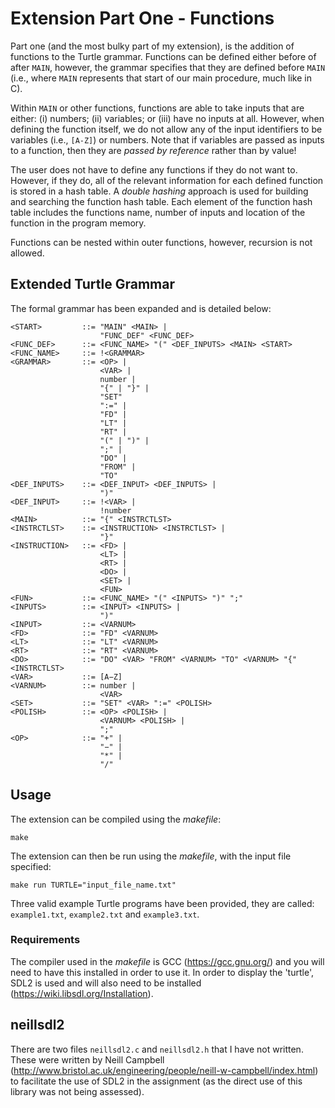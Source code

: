 # Extension Part One - Functions
Part one (and the most bulky part of my extension), is the addition of functions to the Turtle grammar. Functions can be defined either before of after ```MAIN```, however, the grammar specifies that they are defined before ```MAIN``` (i.e., where ```MAIN``` represents that start of our main procedure, much like in C). 

Within ```MAIN``` or other functions, functions are able to take inputs that are either: (i) numbers; (ii) variables; or (iii) have no inputs at all. However, when defining the function itself, we do not allow any of the input identifiers to be variables (i.e., ```[A-Z]```) or numbers. Note that if variables are passed as inputs to a function, then they are *passed by reference* rather than by value!

The user does not have to define any functions if they do not want to. However, if they do, all of the relevant information for each defined function is stored in a hash table. A *double hashing* approach is used for building and searching the function hash table. Each element of the function hash table includes the functions name, number of inputs and location of the function in the program memory. 

Functions can be nested within outer functions, however, recursion is not allowed.

## Extended Turtle Grammar
The formal grammar has been expanded and is detailed below: 

```
<START>         ::= "MAIN" <MAIN> |  
                    "FUNC_DEF" <FUNC_DEF>
<FUNC_DEF>      ::= <FUNC_NAME> "(" <DEF_INPUTS> <MAIN> <START>
<FUNC_NAME>     ::= !<GRAMMAR>
<GRAMMAR>       ::= <OP> | 
                    <VAR> | 
                    number | 
                    "{" | "}" | 
                    "SET"
                    ":=" | 
                    "FD" | 
                    "LT" | 
                    "RT" | 
                    "(" | ")" |
                    ";" | 
                    "DO" | 
                    "FROM" | 
                    "TO"       
<DEF_INPUTS>    ::= <DEF_INPUT> <DEF_INPUTS> | 
                    ")"
<DEF_INPUT>     ::= !<VAR> | 
                    !number
<MAIN>          ::= "{" <INSTRCTLST>
<INSTRCTLST>    ::= <INSTRUCTION> <INSTRCTLST> | 
                    "}"
<INSTRUCTION>   ::= <FD> | 
                    <LT> | 
                    <RT> | 
                    <DO> | 
                    <SET> | 
                    <FUN>
<FUN>           ::= <FUNC_NAME> "(" <INPUTS> ")" ";"
<INPUTS>        ::= <INPUT> <INPUTS> | 
                    ")"
<INPUT>         ::= <VARNUM>
<FD>            ::= "FD" <VARNUM>
<LT>            ::= "LT" <VARNUM>
<RT>            ::= "RT" <VARNUM>
<DO>            ::= "DO" <VAR> "FROM" <VARNUM> "TO" <VARNUM> "{" <INSTRCTLST>    
<VAR>           ::= [A−Z]
<VARNUM>        ::= number | 
                    <VAR>
<SET>           ::= "SET" <VAR> ":=" <POLISH>
<POLISH>        ::= <OP> <POLISH> | 
                    <VARNUM> <POLISH> | 
                    ";"
<OP>            ::= "+" |  
                    "−" | 
                    "*" | 
                    "/"
```

## Usage
The extension can be compiled using the *makefile*:
```
make
```

The extension can then be run using the *makefile*, with the input file specified:
```
make run TURTLE="input_file_name.txt"
```

Three valid example Turtle programs have been provided, they are called: ```example1.txt```, ```example2.txt``` and ```example3.txt```.

### Requirements
The compiler used in the *makefile* is GCC (https://gcc.gnu.org/) and you will need to have this installed in order to use it. In order to display the 'turtle', SDL2 is used and will also need to be installed (https://wiki.libsdl.org/Installation).

## neillsdl2
There are two files ```neillsdl2.c``` and ```neillsdl2.h``` that I have not written. These were written by Neill Campbell (http://www.bristol.ac.uk/engineering/people/neill-w-campbell/index.html) to facilitate the use of SDL2 in the assignment (as the direct use of this library was not being assessed).
